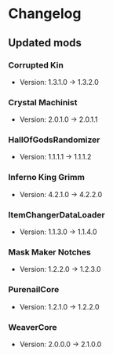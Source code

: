 # Changelog


## Updated mods

### Corrupted Kin

- Version: 1.3.1.0 -> 1.3.2.0

### Crystal Machinist

- Version: 2.0.1.0 -> 2.0.1.1

### HallOfGodsRandomizer

- Version: 1.1.1.1 -> 1.1.1.2

### Inferno King Grimm

- Version: 4.2.1.0 -> 4.2.2.0

### ItemChangerDataLoader

- Version: 1.1.3.0 -> 1.1.4.0

### Mask Maker Notches

- Version: 1.2.2.0 -> 1.2.3.0

### PurenailCore

- Version: 1.2.1.0 -> 1.2.2.0

### WeaverCore

- Version: 2.0.0.0 -> 2.1.0.0

